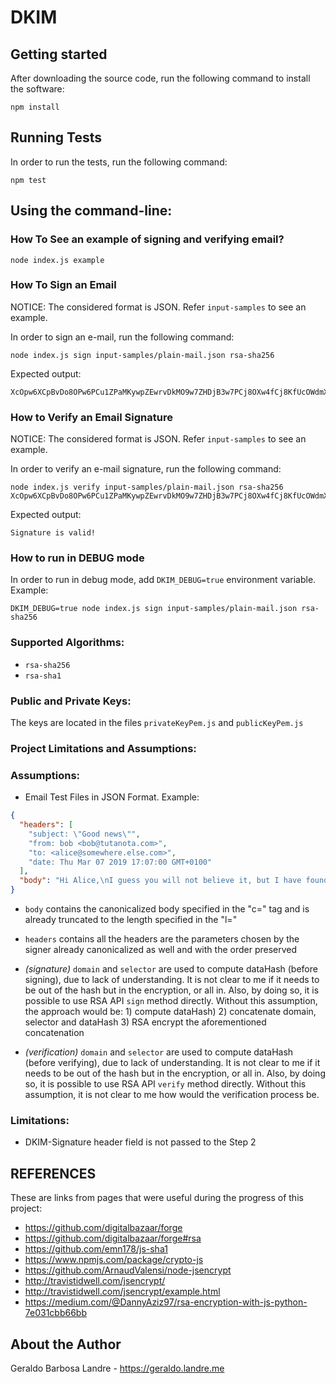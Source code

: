 # DKIM

## Getting started

After downloading the source code, run the following command to install the software:

```
npm install
```

## Running Tests

In order to run the tests, run the following command:

```
npm test
```

## Using the command-line:

### How To See an example of signing and verifying email?

```
node index.js example
```

### How To Sign an Email

NOTICE: The considered format is JSON. Refer `input-samples` to see an example.

In order to sign an e-mail, run the following command:

```
node index.js sign input-samples/plain-mail.json rsa-sha256
```

Expected output:

```
XcOpw6XCpBvDo8OPw6PCu1ZPaMKywpZEwrvDkMO9w7ZHDjB3w7PCj8OXw4fCj8KfUcOWdmXDhx/DscOvOcKtcMKKZWkJwpPDg1dRw4oKwqtkw78xwpHCjcKxw4nDswFLwpXCsDTDpMKcAwYtQ8OvWMK+TSbDnsOZw7PCgsOlUEAAH8OzXsOww77Du8O6w4t0w652wrouw6dWA8KUYFYlMTh+w7HCrTnCinlNbEfDuH4rwp3DjVnCqlQ3woPCqno9VA==
```

### How to Verify an Email Signature

NOTICE: The considered format is JSON. Refer `input-samples` to see an example.

In order to verify an e-mail signature, run the following command:

```
node index.js verify input-samples/plain-mail.json rsa-sha256 XcOpw6XCpBvDo8OPw6PCu1ZPaMKywpZEwrvDkMO9w7ZHDjB3w7PCj8OXw4fCj8KfUcOWdmXDhx/DscOvOcKtcMKKZWkJwpPDg1dRw4oKwqtkw78xwpHCjcKxw4nDswFLwpXCsDTDpMKcAwYtQ8OvWMK+TSbDnsOZw7PCgsOlUEAAH8OzXsOww77Du8O6w4t0w652wrouw6dWA8KUYFYlMTh+w7HCrTnCinlNbEfDuH4rwp3DjVnCqlQ3woPCqno9VA==
```

Expected output:

```
Signature is valid!
```

### How to run in DEBUG mode

In order to run in debug mode, add `DKIM_DEBUG=true` environment variable. Example:

```
DKIM_DEBUG=true node index.js sign input-samples/plain-mail.json rsa-sha256
```

### Supported Algorithms:

- `rsa-sha256`
- `rsa-sha1`

### Public and Private Keys:

The keys are located in the files `privateKeyPem.js` and `publicKeyPem.js`

### Project Limitations and Assumptions:

### Assumptions:

- Email Test Files in JSON Format. Example:

```json
{
  "headers": [
    "subject: \"Good news\"",
    "from: bob <bob@tutanota.com>",
    "to: <alice@somewhere.else.com>",
    "date: Thu Mar 07 2019 17:07:00 GMT+0100"
  ],
  "body": "Hi Alice,\nI guess you will not believe it, but I have found the dog. It was hidden where you never would have expected.\nCheers,\nBob"
}
```

- `body` contains the canonicalized body specified in the "c=" tag and
  is already truncated to the length specified in the "l="

- `headers` contains all the headers are the parameters chosen by the
  signer already canonicalized as well and with the order preserved

- _(signature)_ `domain` and `selector` are used to compute dataHash (before signing),
  due to lack of understanding. It is not clear to me if it needs to be
  out of the hash but in the encryption, or all in. Also, by doing so,
  it is possible to use RSA API `sign` method directly.
  Without this assumption, the approach would be: 1) compute dataHash) 2) concatenate domain, selector and dataHash 3) RSA encrypt the aforementioned concatenation

- _(verification)_ `domain` and `selector` are used to compute dataHash (before verifying),
  due to lack of understanding. It is not clear to me if it needs to be
  out of the hash but in the encryption, or all in. Also, by doing so,
  it is possible to use RSA API `verify` method directly.
  Without this assumption, it is not clear to me how would
  the verification process be.

### Limitations:

- DKIM-Signature header field is not passed to the Step 2

## REFERENCES

These are links from pages that were useful during the progress of this project:

- https://github.com/digitalbazaar/forge
- https://github.com/digitalbazaar/forge#rsa
- https://github.com/emn178/js-sha1
- https://www.npmjs.com/package/crypto-js
- https://github.com/ArnaudValensi/node-jsencrypt
- http://travistidwell.com/jsencrypt/
- http://travistidwell.com/jsencrypt/example.html
- https://medium.com/@DannyAziz97/rsa-encryption-with-js-python-7e031cbb66bb

## About the Author

Geraldo Barbosa Landre - https://geraldo.landre.me
